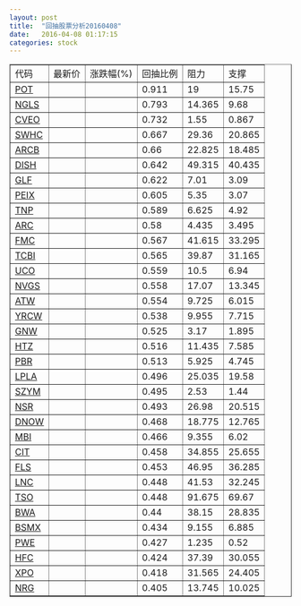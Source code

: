 ```yaml
---
layout: post
title:  "回抽股票分析20160408"
date:   2016-04-08 01:17:15
categories: stock
---
```

<script type="text/javascript">
var stockList = []
stockList.push('gb_pot');
stockList.push('gb_ngls');
stockList.push('gb_cveo');
stockList.push('gb_swhc');
stockList.push('gb_arcb');
stockList.push('gb_dish');
stockList.push('gb_glf');
stockList.push('gb_peix');
stockList.push('gb_tnp');
stockList.push('gb_arc');
stockList.push('gb_fmc');
stockList.push('gb_tcbi');
stockList.push('gb_uco');
stockList.push('gb_nvgs');
stockList.push('gb_atw');
stockList.push('gb_yrcw');
stockList.push('gb_gnw');
stockList.push('gb_htz');
stockList.push('gb_pbr');
stockList.push('gb_lpla');
stockList.push('gb_szym');
stockList.push('gb_nsr');
stockList.push('gb_dnow');
stockList.push('gb_mbi');
stockList.push('gb_cit');
stockList.push('gb_fls');
stockList.push('gb_lnc');
stockList.push('gb_tso');
stockList.push('gb_bwa');
stockList.push('gb_bsmx');
stockList.push('gb_pwe');
stockList.push('gb_hfc');
stockList.push('gb_xpo');
stockList.push('gb_nrg');
</script>
<table border="1">
 <tr>
 <td>代码</td>
 <td>最新价</td>
 <td>涨跌幅(%)</td>
 <td>回抽比例</td>
 <td>阻力</td>
 <td>支撑</td>
</tr>
  <tr id="pot">
  <td><a href="http://stock.finance.sina.com.cn/usstock/quotes/POT.html" target="_blank">POT</a></td><td></td><td></td><td>0.911</td><td>19</td><td>15.75</td></tr>
  <tr id="ngls">
  <td><a href="http://stock.finance.sina.com.cn/usstock/quotes/NGLS.html" target="_blank">NGLS</a></td><td></td><td></td><td>0.793</td><td>14.365</td><td>9.68</td></tr>
  <tr id="cveo">
  <td><a href="http://stock.finance.sina.com.cn/usstock/quotes/CVEO.html" target="_blank">CVEO</a></td><td></td><td></td><td>0.732</td><td>1.55</td><td>0.867</td></tr>
  <tr id="swhc">
  <td><a href="http://stock.finance.sina.com.cn/usstock/quotes/SWHC.html" target="_blank">SWHC</a></td><td></td><td></td><td>0.667</td><td>29.36</td><td>20.865</td></tr>
  <tr id="arcb">
  <td><a href="http://stock.finance.sina.com.cn/usstock/quotes/ARCB.html" target="_blank">ARCB</a></td><td></td><td></td><td>0.66</td><td>22.825</td><td>18.485</td></tr>
  <tr id="dish">
  <td><a href="http://stock.finance.sina.com.cn/usstock/quotes/DISH.html" target="_blank">DISH</a></td><td></td><td></td><td>0.642</td><td>49.315</td><td>40.435</td></tr>
  <tr id="glf">
  <td><a href="http://stock.finance.sina.com.cn/usstock/quotes/GLF.html" target="_blank">GLF</a></td><td></td><td></td><td>0.622</td><td>7.01</td><td>3.09</td></tr>
  <tr id="peix">
  <td><a href="http://stock.finance.sina.com.cn/usstock/quotes/PEIX.html" target="_blank">PEIX</a></td><td></td><td></td><td>0.605</td><td>5.35</td><td>3.07</td></tr>
  <tr id="tnp">
  <td><a href="http://stock.finance.sina.com.cn/usstock/quotes/TNP.html" target="_blank">TNP</a></td><td></td><td></td><td>0.589</td><td>6.625</td><td>4.92</td></tr>
  <tr id="arc">
  <td><a href="http://stock.finance.sina.com.cn/usstock/quotes/ARC.html" target="_blank">ARC</a></td><td></td><td></td><td>0.58</td><td>4.435</td><td>3.495</td></tr>
  <tr id="fmc">
  <td><a href="http://stock.finance.sina.com.cn/usstock/quotes/FMC.html" target="_blank">FMC</a></td><td></td><td></td><td>0.567</td><td>41.615</td><td>33.295</td></tr>
  <tr id="tcbi">
  <td><a href="http://stock.finance.sina.com.cn/usstock/quotes/TCBI.html" target="_blank">TCBI</a></td><td></td><td></td><td>0.565</td><td>39.87</td><td>31.165</td></tr>
  <tr id="uco">
  <td><a href="http://stock.finance.sina.com.cn/usstock/quotes/UCO.html" target="_blank">UCO</a></td><td></td><td></td><td>0.559</td><td>10.5</td><td>6.94</td></tr>
  <tr id="nvgs">
  <td><a href="http://stock.finance.sina.com.cn/usstock/quotes/NVGS.html" target="_blank">NVGS</a></td><td></td><td></td><td>0.558</td><td>17.07</td><td>13.345</td></tr>
  <tr id="atw">
  <td><a href="http://stock.finance.sina.com.cn/usstock/quotes/ATW.html" target="_blank">ATW</a></td><td></td><td></td><td>0.554</td><td>9.725</td><td>6.015</td></tr>
  <tr id="yrcw">
  <td><a href="http://stock.finance.sina.com.cn/usstock/quotes/YRCW.html" target="_blank">YRCW</a></td><td></td><td></td><td>0.538</td><td>9.955</td><td>7.715</td></tr>
  <tr id="gnw">
  <td><a href="http://stock.finance.sina.com.cn/usstock/quotes/GNW.html" target="_blank">GNW</a></td><td></td><td></td><td>0.525</td><td>3.17</td><td>1.895</td></tr>
  <tr id="htz">
  <td><a href="http://stock.finance.sina.com.cn/usstock/quotes/HTZ.html" target="_blank">HTZ</a></td><td></td><td></td><td>0.516</td><td>11.435</td><td>7.585</td></tr>
  <tr id="pbr">
  <td><a href="http://stock.finance.sina.com.cn/usstock/quotes/PBR.html" target="_blank">PBR</a></td><td></td><td></td><td>0.513</td><td>5.925</td><td>4.745</td></tr>
  <tr id="lpla">
  <td><a href="http://stock.finance.sina.com.cn/usstock/quotes/LPLA.html" target="_blank">LPLA</a></td><td></td><td></td><td>0.496</td><td>25.035</td><td>19.58</td></tr>
  <tr id="szym">
  <td><a href="http://stock.finance.sina.com.cn/usstock/quotes/SZYM.html" target="_blank">SZYM</a></td><td></td><td></td><td>0.495</td><td>2.53</td><td>1.44</td></tr>
  <tr id="nsr">
  <td><a href="http://stock.finance.sina.com.cn/usstock/quotes/NSR.html" target="_blank">NSR</a></td><td></td><td></td><td>0.493</td><td>26.98</td><td>20.515</td></tr>
  <tr id="dnow">
  <td><a href="http://stock.finance.sina.com.cn/usstock/quotes/DNOW.html" target="_blank">DNOW</a></td><td></td><td></td><td>0.468</td><td>18.775</td><td>12.765</td></tr>
  <tr id="mbi">
  <td><a href="http://stock.finance.sina.com.cn/usstock/quotes/MBI.html" target="_blank">MBI</a></td><td></td><td></td><td>0.466</td><td>9.355</td><td>6.02</td></tr>
  <tr id="cit">
  <td><a href="http://stock.finance.sina.com.cn/usstock/quotes/CIT.html" target="_blank">CIT</a></td><td></td><td></td><td>0.458</td><td>34.855</td><td>25.655</td></tr>
  <tr id="fls">
  <td><a href="http://stock.finance.sina.com.cn/usstock/quotes/FLS.html" target="_blank">FLS</a></td><td></td><td></td><td>0.453</td><td>46.95</td><td>36.285</td></tr>
  <tr id="lnc">
  <td><a href="http://stock.finance.sina.com.cn/usstock/quotes/LNC.html" target="_blank">LNC</a></td><td></td><td></td><td>0.448</td><td>41.53</td><td>32.245</td></tr>
  <tr id="tso">
  <td><a href="http://stock.finance.sina.com.cn/usstock/quotes/TSO.html" target="_blank">TSO</a></td><td></td><td></td><td>0.448</td><td>91.675</td><td>69.67</td></tr>
  <tr id="bwa">
  <td><a href="http://stock.finance.sina.com.cn/usstock/quotes/BWA.html" target="_blank">BWA</a></td><td></td><td></td><td>0.44</td><td>38.15</td><td>28.835</td></tr>
  <tr id="bsmx">
  <td><a href="http://stock.finance.sina.com.cn/usstock/quotes/BSMX.html" target="_blank">BSMX</a></td><td></td><td></td><td>0.434</td><td>9.155</td><td>6.885</td></tr>
  <tr id="pwe">
  <td><a href="http://stock.finance.sina.com.cn/usstock/quotes/PWE.html" target="_blank">PWE</a></td><td></td><td></td><td>0.427</td><td>1.235</td><td>0.52</td></tr>
  <tr id="hfc">
  <td><a href="http://stock.finance.sina.com.cn/usstock/quotes/HFC.html" target="_blank">HFC</a></td><td></td><td></td><td>0.424</td><td>37.39</td><td>30.055</td></tr>
  <tr id="xpo">
  <td><a href="http://stock.finance.sina.com.cn/usstock/quotes/XPO.html" target="_blank">XPO</a></td><td></td><td></td><td>0.418</td><td>31.565</td><td>24.405</td></tr>
  <tr id="nrg">
  <td><a href="http://stock.finance.sina.com.cn/usstock/quotes/NRG.html" target="_blank">NRG</a></td><td></td><td></td><td>0.405</td><td>13.745</td><td>10.025</td></tr>
</table>
